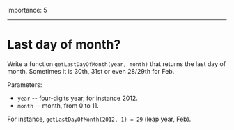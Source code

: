 importance: 5

---

# Last day of month?

Write a function `getLastDayOfMonth(year, month)` that returns the last day of month. Sometimes it is 30th, 31st or even 28/29th for Feb.

Parameters:

-   `year` -- four-digits year, for instance 2012.
-   `month` -- month, from 0 to 11.

For instance, `getLastDayOfMonth(2012, 1) = 29` (leap year, Feb).
